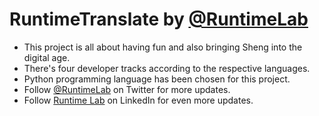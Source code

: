 # RuntimeTranslate by [@RuntimeLab](https://twitter.com/RuntimeLab)
- This project is all about having fun and also bringing Sheng into the digital age.
- There's four developer tracks according to the respective languages.
- Python programming language has been chosen for this project.
- Follow [@RuntimeLab](https://twitter.com/RuntimeLab) on Twitter for more updates.
- Follow [Runtime Lab](https://www.linkedin.com/company/runtime-club?trk=ppro_cprof) on LinkedIn for even more updates.
